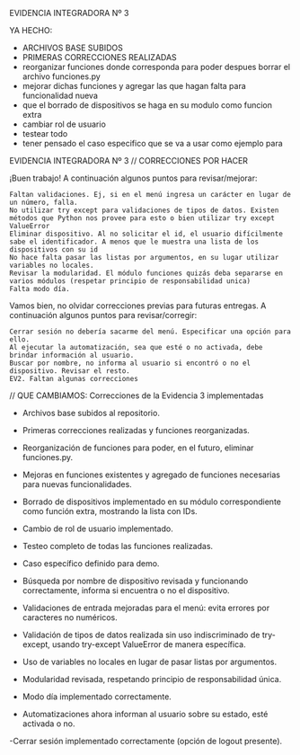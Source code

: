 EVIDENCIA INTEGRADORA Nº 3

YA HECHO:
- ARCHIVOS BASE SUBIDOS
- PRIMERAS CORRECCIONES REALIZADAS
- reorganizar funciones donde corresponda para poder despues borrar el archivo funciones.py
- mejorar dichas funciones y agregar las que hagan falta para funcionalidad nueva
- que el borrado de dispositivos se haga en su modulo como funcion extra
- cambiar rol de usuario
- testear todo
- tener pensado el caso especifico que se va a usar como ejemplo para 

EVIDENCIA INTEGRADORA Nº 3 // CORRECCIONES POR HACER

¡Buen trabajo! A continuación algunos puntos para revisar/mejorar:

    Faltan validaciones. Ej, si en el menú ingresa un carácter en lugar de un número, falla.
    No utilizar try except para validaciones de tipos de datos. Existen métodos que Python nos provee para esto o bien utilizar try except ValueError
    Eliminar dispositivo. Al no solicitar el id, el usuario difícilmente sabe el identificador. A menos que le muestra una lista de los dispositivos con su id
    No hace falta pasar las listas por argumentos, en su lugar utilizar variables no locales.
    Revisar la modularidad. El módulo funciones quizás deba separarse en varios módulos (respetar principio de responsabilidad unica)
    Falta modo día.

Vamos bien, no olvidar correcciones previas para futuras entregas. A continuación algunos puntos para revisar/corregir:

    Cerrar sesión no debería sacarme del menú. Especificar una opción para ello.
    Al ejecutar la automatización, sea que esté o no activada, debe brindar información al usuario.
    Buscar por nombre, no informa al usuario si encontró o no el dispositivo. Revisar el resto.
    EV2. Faltan algunas correcciones

// QUE CAMBIAMOS:
Correcciones de la Evidencia 3 implementadas

- Archivos base subidos al repositorio.

- Primeras correcciones realizadas y funciones reorganizadas.

- Reorganización de funciones para poder, en el futuro, eliminar funciones.py.

- Mejoras en funciones existentes y agregado de funciones necesarias para nuevas funcionalidades.

- Borrado de dispositivos implementado en su módulo correspondiente como función extra, mostrando la lista con IDs.

- Cambio de rol de usuario implementado.

- Testeo completo de todas las funciones realizadas.

- Caso específico definido para demo.

- Búsqueda por nombre de dispositivo revisada y funcionando correctamente, informa si encuentra o no el dispositivo.

- Validaciones de entrada mejoradas para el menú: evita errores por caracteres no numéricos.

- Validación de tipos de datos realizada sin uso indiscriminado de try-except, usando try-except ValueError de manera específica.

- Uso de variables no locales en lugar de pasar listas por argumentos.

- Modularidad revisada, respetando principio de responsabilidad única.

- Modo día implementado correctamente.

- Automatizaciones ahora informan al usuario sobre su estado, esté activada o no.

-Cerrar sesión implementado correctamente (opción de logout presente).

